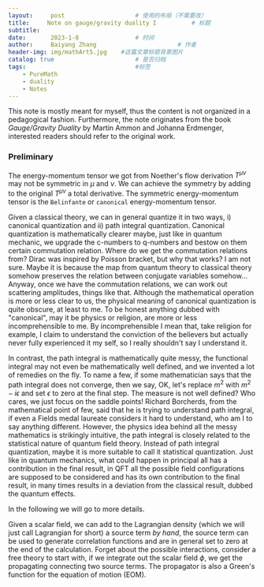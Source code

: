 ```yaml
---
layout:     post   				    # 使用的布局（不需要改）
title:     Note on gauge/gravity duality I			# 标题 
subtitle:   
date:       2023-1-8 				# 时间
author:     Baiyang Zhang 						# 作者
header-img: img/mathArt5.jpg 	#这篇文章标题背景图片
catalog: true 						# 是否归档
tags:								#标签
    - PureMath
    - duality
    - Notes
---
```


This note is mostly meant for myself, thus the content is not organized in a pedagogical fashion. Furthermore, the note originates from the book *Gauge/Gravity Duality* by Martin Ammon and Johanna Erdmenger, interested readers should refer to the original work.

### Preliminary

The energy-momentum tensor we got from Noether's flow derivation $T^{\mu \nu}$ may not be symmetric in $\mu$ and $\nu$. We can achieve the symmetry by adding to the original $T^{\mu \nu}$ a total derivative. The symmetric energy-momentum tensor is the `Belinfante` or `canonical` energy-momentum tensor.

Given a classical theory, we can in general quantize it in two ways, i) canonical quantization and ii) path integral quantization. Canonical quantization is mathematically clearer maybe, just like in quantum mechanic, we upgrade the c-numbers to q-numbers and bestow on them certain commutation relation. Where do we get the commutation relations from? Dirac was inspired by Poisson bracket, but why that works? I am not sure. Maybe it is because the map from quantum theory to classical theory somehow preserves the relation between conjugate variables somehow... Anyway, once we have the commutation relations, we can work out scattering amplitudes, things like that. Although the mathematical operation is more or less clear to us, the physical meaning of canonical quantization is quite obscure, at least to me. To be honest anything dubbed with "canonical", may it be physics or religion, are more or less incomprehensible to me. By incomprehensible I mean that, take religion for example, I claim to understand the conviction of the believers but actually never fully experienced it my self, so I really shouldn't say I understand it. 

In contrast, the path integral is mathematically quite messy, the functional integral may not even be mathematically well defined, and we invented a lot of remedies on the fly. To name a few, if some mathematician says that the path integral does not converge, then we say, OK, let's replace $m^{2}$ with $m^{2}-i\epsilon$ and set $\epsilon$ to zero at the final step. The measure is not well defined? Who cares, we just focus on the saddle points! Richard Borcherds, from the mathematical point of few, said that he is trying to understand path integral, if even a Fields medal  laureate considers it hard to understand, who am I to say anything different. However, the physics idea behind all the messy mathematics is strikingly intuitive, the path integral is closely related to the statistical nature of quantum field theory. Instead of path integral quantization, maybe it is more suitable to call it statistical quantization. Just like in quantum mechanics, what could happen in principal all has a contribution in the final result, in QFT all the possible field configurations are supposed to be considered and has its own contribution to the final result, in many times results in a deviation from the classical result, dubbed the quantum effects.

In the following we will go to more details. 

Given a scalar field, we can add to the Lagrangian density (which we will just call Lagrangian for short) a source term *by hand*, the source term can be used to generate correlation functions and are in general set to zero at the end of the calculation. Forget about the possible interactions, consider a free theory to start with, if we integrate out the scalar field $\phi$, we get the propagating connecting two source terms. The propagator is also a Green's function for the equation of motion (EOM).









